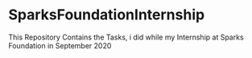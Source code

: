 # SparksFoundationInternship
This Repository Contains the Tasks, i did while my Internship at Sparks Foundation in September 2020
